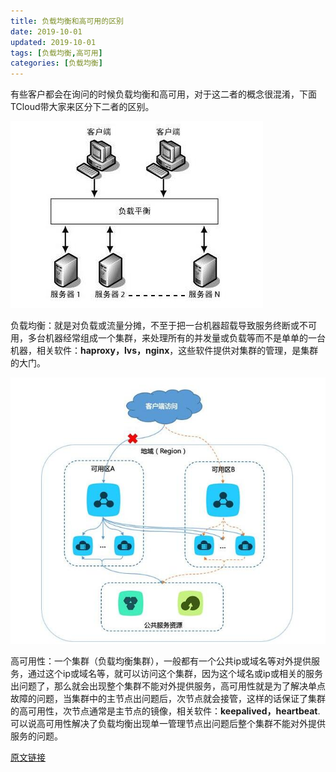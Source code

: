 ```yaml
---
title: 负载均衡和高可用的区别
date: 2019-10-01
updated: 2019-10-01
tags: [负载均衡,高可用]
categories: [负载均衡]
---
```


有些客户都会在询问的时候负载均衡和高可用，对于这二者的概念很混淆，下面TCloud带大家来区分下二者的区别。

![img](https://raw.githubusercontent.com/geekspeng/geekspeng.github.io/develop/source/images/示意图2.png)

<!-- more -->

负载均衡：就是对负载或流量分摊，不至于把一台机器超载导致服务终断或不可用，多台机器经常组成一个集群，来处理所有的并发量或负载等而不是单单的一台机器，相关软件：**haproxy，lvs，nginx**，这些软件提供对集群的管理，是集群的大门。

![图片](https://raw.githubusercontent.com/geekspeng/geekspeng.github.io/develop/source/images/示意图22.png)

高可用性：一个集群（负载均衡集群），一般都有一个公共ip或域名等对外提供服务，通过这个ip或域名等，就可以访问这个集群，因为这个域名或ip或相关的服务出问题了，那么就会出现整个集群不能对外提供服务，高可用性就是为了解决单点故障的问题，当集群中的主节点出问题后，次节点就会接管，这样的话保证了集群的高可用性，次节点通常是主节点的镜像，相关软件：**keepalived，heartbeat**.可以说高可用性解决了负载均衡出现单一管理节点出问题后整个集群不能对外提供服务的问题。

[原文链接](https://www.tcloud.io/3086.html)

